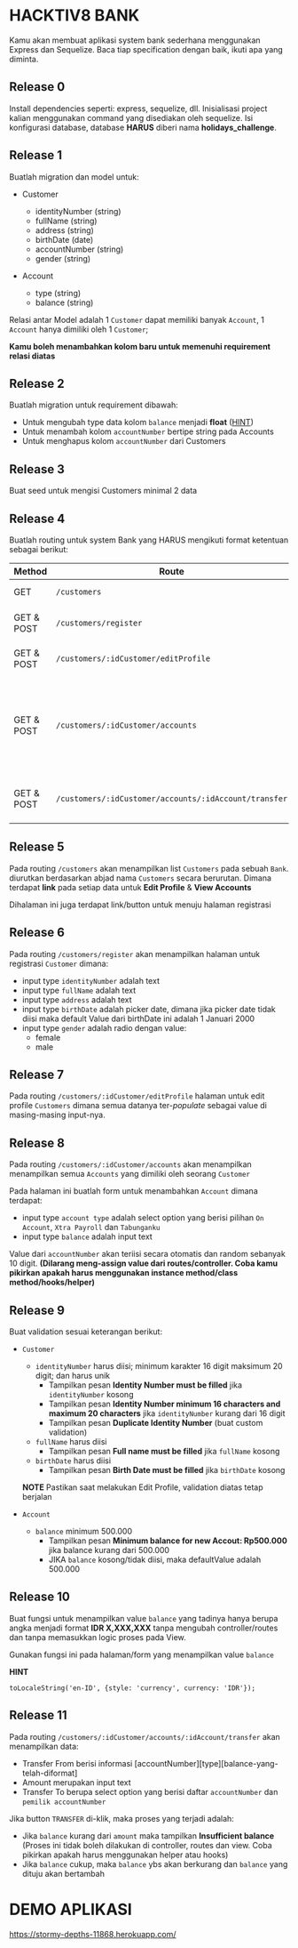 # HACKTIV8 BANK

Kamu akan membuat aplikasi system bank sederhana menggunakan Express dan Sequelize. Baca tiap specification dengan baik, ikuti apa yang diminta.

## Release 0

Install dependencies seperti: express, sequelize, dll. Inisialisasi project kalian menggunakan command yang disediakan oleh sequelize. Isi konfigurasi database, database **HARUS** diberi nama **holidays_challenge**.

## Release 1

Buatlah migration dan model untuk:

- Customer
  - identityNumber (string)
  - fullName (string)
  - address (string)
  - birthDate (date)
  - accountNumber (string)
  - gender (string)

- Account
  - type (string)
  - balance (string)

Relasi antar Model adalah 1 `Customer` dapat memiliki banyak `Account`, 1 `Account` hanya dimiliki oleh 1 `Customer`;

**Kamu boleh menambahkan kolom baru untuk memenuhi requirement relasi diatas**

## Release 2

Buatlah migration untuk requirement dibawah:
- Untuk mengubah type data kolom `balance` menjadi **float** ([HINT](https://github.com/sequelize/sequelize/issues/2471))
- Untuk menambah kolom `accountNumber` bertipe string pada Accounts
- Untuk menghapus kolom `accountNumber` dari Customers


## Release 3

Buat seed untuk mengisi Customers minimal 2 data


## Release 4

Buatlah routing untuk system Bank yang HARUS mengikuti format ketentuan sebagai berikut:

| Method | Route          | Description |
|--------|----------------|-------------|
| GET    | `/customers` | Menampilkan data `Customers`|
| GET & POST  | `/customers/register` | Form untuk menambahkan data `Customer`|
| GET & POST   | `/customers/:idCustomer/editProfile` | Mengupdate data profile `Customer` |
| GET & POST   | `/customers/:idCustomer/accounts` | Menampilkan semua data `Account` yang dibuka oleh `Customer` tersebut dan Form untuk menambah `Account` |
| GET & POST | `/customers/:idCustomer/accounts/:idAccount/transfer` | Menampilkan form untuk transfer ke `Account` lain



## Release 5

Pada routing `/customers` akan menampilkan list `Customers` pada sebuah `Bank`. diurutkan berdasarkan abjad nama `Customers` secara berurutan. Dimana terdapat **link** pada setiap data untuk **Edit Profile** & **View Accounts**

Dihalaman ini juga terdapat link/button untuk menuju halaman registrasi


## Release 6

Pada routing `/customers/register` akan menampilkan halaman untuk registrasi `Customer` dimana:
  - input type `identityNumber` adalah text
  - input type `fullName` adalah text
  - input type `address` adalah text
  - input type `birthDate` adalah picker date, dimana jika picker date tidak diisi maka default Value dari birthDate ini adalah 1 Januari 2000
  - input type `gender` adalah radio dengan value:
    - female
    - male

## Release 7

Pada routing `/customers/:idCustomer/editProfile` halaman untuk edit profile `Customers` dimana semua datanya ter-*populate* sebagai value di masing-masing input-nya.


## Release 8

Pada routing `/customers/:idCustomer/accounts` akan menampilkan menampilkan semua `Accounts` yang dimiliki oleh seorang `Customer`

Pada halaman ini buatlah form untuk menambahkan `Account` dimana terdapat:
  - input type `account type` adalah select option yang berisi pilihan `On Account`, `Xtra Payroll` dan `Tabunganku`
  - input type `balance` adalah input text

Value dari `accountNumber` akan teriisi secara otomatis dan random sebanyak 10 digit. **(Dilarang meng-assign value dari routes/controller. Coba kamu pikirkan apakah harus menggunakan instance method/class method/hooks/helper)**


## Release 9

Buat validation sesuai keterangan berikut:
- `Customer`
  - `identityNumber` harus diisi; minimum karakter 16 digit maksimum 20 digit; dan harus unik
    - Tampilkan pesan **Identity Number must be filled** jika `identityNumber` kosong
    - Tampilkan pesan **Identity Number minimum 16 characters and maximum 20 characters** jika `identityNumber` kurang dari 16 digit
    - Tampilkan pesan **Duplicate Identity Number** (buat custom validation)
  - `fullName` harus diisi
    - Tampilkan pesan **Full name must be filled** jika `fullName` kosong
  - `birthDate` harus diisi
    - Tampilkan pesan **Birth Date must be filled** jika `birthDate` kosong

  **NOTE**
  Pastikan saat melakukan Edit Profile, validation diatas tetap berjalan

- `Account`
  - `balance` minimum 500.000
    - Tampilkan pesan **Minimum balance for new Accout: Rp500.000** jika balance kurang dari 500.000
    - JIKA `balance` kosong/tidak diisi, maka defaultValue adalah 500.000


## Release 10
Buat fungsi untuk menampilkan value `balance` yang tadinya hanya berupa angka menjadi format **IDR X,XXX,XXX** tanpa mengubah controller/routes dan tanpa memasukkan logic proses pada View.

Gunakan fungsi ini pada halaman/form yang menampilkan value `balance`

**HINT**
```
toLocaleString('en-ID', {style: 'currency', currency: 'IDR'});
```


## Release 11
Pada routing `/customers/:idCustomer/accounts/:idAccount/transfer` akan menampilkan data:
  - Transfer From berisi informasi [accountNumber]<space>[type]<space>[balance-yang-telah-diformat]
  - Amount merupakan input text
  - Transfer To berupa select option yang berisi daftar `accountNumber` dan `pemilik accountNumber`

Jika button `TRANSFER` di-klik, maka proses yang terjadi adalah:
  - Jika `balance` kurang dari `amount` maka tampilkan **Insufficient balance** (Proses ini tidak boleh dilakukan di controller, routes dan view. Coba pikirkan apakah harus menggunakan helper atau hooks)
  - Jika `balance` cukup, maka `balance` ybs akan berkurang dan `balance` yang dituju akan bertambah




# DEMO APLIKASI
https://stormy-depths-11868.herokuapp.com/
